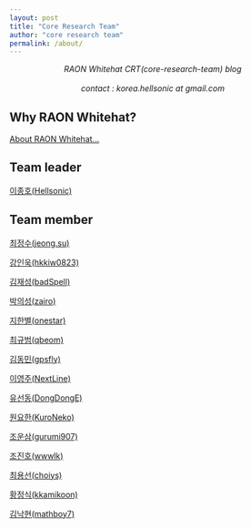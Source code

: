 ```yaml
---
layout: post
title: "Core Research Team"
author: "core research team"
permalink: /about/
---
```


<center><i>RAON Whitehat CRT(core-research-team) blog</i></center>
</br><center><i>contact : korea.hellsonic at gmail.com</i></center>

## Why RAON Whitehat?

[About RAON Whitehat...](https://www.whitehat.co.kr/ko/)

## Team leader
[이종호(Hellsonic)](https://blog.hellsonic.kr/)

## Team member
[최정수(jeong.su)](https://tblog.jeong.su/category/Profile)

[강인욱(hkkiw0823)](https://github.com/hkkiw0823/hkkiw0823.github.io)

[김재성(badSpell)](mailto:public4d@gmail.com)

[박의성(zairo)](https://zairo.tistory.com/)

[지한별(onestar)](https://tblog.jeong.su/category/Profile)

[최규범(qbeom)](mailto:kbchoi@raoncorp.com)

[김동민(gpsfly)](https://blog.int80.kr)

[이영주(NextLine)](https://lordofpwn.kr/about/)

[유선동(DongDongE)](https://blog.d0ngd0nge.xyz)

[원요한(KuroNeko)](https://nekoplu5.tistory.com)

[조운삼(gurumi907)](https://tblog.jeong.su/category/Profile)

[조진호(wwwlk)](mailto:jhjo@raoncorp.com)

[최용선(choiys)](https://blog.choiys.kr)

[황정식(kkamikoon)](https://kkamikoon.tistory.com)

[김낙현(mathboy7)](https://blog.naver.com/mathboy7)
